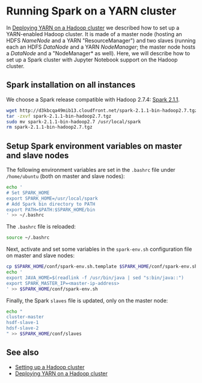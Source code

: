 # Running Spark on a YARN cluster
In [Deploying YARN on a Hadoop cluster](./yarn-cluster-setup.md) we described how to set up a YARN-enabled Hadoop cluster. It is made of a master node (hosting an HDFS *NameNode* and a YARN "ResourceManager") and two slaves (running each an HDFS *DataNode* and a YARN *NodeManager*; the master node hosts a *DataNode* and a "NodeManager* as well). Here, we will describe how to set up a Spark cluster with Jupyter Notebook support on the Hadoop cluster.

## Spark installation on all instances
We choose a Spark release compatible with Hadoop 2.7.4: [Spark 2.1.1](https://spark.apache.org/releases/spark-release-2-1-1.html).

```bash
wget http://d3kbcqa49mib13.cloudfront.net/spark-2.1.1-bin-hadoop2.7.tgz
tar -zxvf spark-2.1.1-bin-hadoop2.7.tgz
sudo mv spark-2.1.1-bin-hadoop2.7 /usr/local/spark
rm spark-2.1.1-bin-hadoop2.7.tgz
```

## Setup Spark environment variables on master and slave nodes
The following environment variables are set in the `.bashrc` file under `/home/ubuntu` (both on master and slave nodes):
```bash
echo '
# Set SPARK_HOME
export SPARK_HOME=/usr/local/spark
# Add Spark bin directory to PATH
export PATH=$PATH:$SPARK_HOME/bin
' >> ~/.bashrc
```

The `.bashrc` file is reloaded:
```bash
source ~/.bashrc
```

Next, activate and set some variables in the `spark-env.sh` configuration file on master and slave nodes:
```bash
cp $SPARK_HOME/conf/spark-env.sh.template $SPARK_HOME/conf/spark-env.sh
echo '
export JAVA_HOME=$(readlink -f /usr/bin/java | sed "s:bin/java::")
export SPARK_MASTER_IP=<master-ip-address>
' >> $SPARK_HOME/conf/spark-env.sh
```

Finally, the Spark `slaves` file is updated, only on the master node:
```bash
echo "
cluster-master
hsdf-slave-1
hdsf-slave-2
" >> $SPARK_HOME/conf/slaves
```

## See also
* [Setting up a Hadoop cluster](./hadoop-cluster-setup.md)
* [Deploying YARN on a Hadoop cluster](./yarn-cluster-setup.md)
